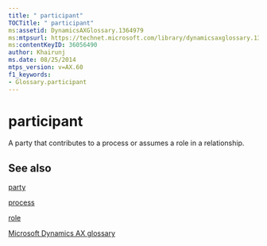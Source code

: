 ```yaml
---
title: " participant"
TOCTitle: " participant"
ms:assetid: DynamicsAXGlossary.1364979
ms:mtpsurl: https://technet.microsoft.com/library/dynamicsaxglossary.1364979(v=AX.60)
ms:contentKeyID: 36056490
author: Khairunj
ms.date: 08/25/2014
mtps_version: v=AX.60
f1_keywords:
- Glossary.participant
---
```


# participant

A party that contributes to a process or assumes a role in a relationship.

## See also

[party](https://technet.microsoft.com/library/hh208669\(v=ax.60\))

[process](process.md)

[role](role.md)

[Microsoft Dynamics AX glossary](glossary/microsoft-dynamics-ax-glossary.md)

  


